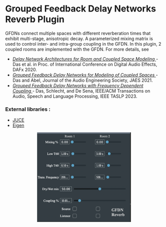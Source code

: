 <h1> Grouped Feedback Delay Networks Reverb Plugin </h1>

<p> GFDNs connect multiple spaces with different reverberation times that exhibit multi-stage, anisotropic decay. A parameterized mixing matrix is used to control inter- and intra-group coupling in the GFDN. In this plugin, 2 coupled rooms are implemented with the GFDN. For more details, see </p>

<ul>
	<li><i><a href = "https://ccrma.stanford.edu/~orchi/Documents/DAFx2020_paper_25.pdf">Delay Network Architectures for Room and Coupled Space Modeling </a></i> - Das et al. in Proc. of International Conference on Digital Audio Effects, DAFx 2020. </li>
	<li> <i><a href = "https://ccrma.stanford.edu/~orchi/Documents/JAES21_GFDN.pdf"> Grouped Feedback Delay Networks for Modeling of Coupled Spaces </a></i> - Das and Abel, Journal of the Audio Engineering Society, JAES 2021.</li> 
	<li> <i> <a href = "https://ieeexplore.ieee.org/iel7/6570655/6633080/10128677.pdf"> Grouped Feedback Delay Networks with Frequency Dependent Coupling </a></i> - Das, Schlecht, and De Sena, IEEE/ACM Transactions on Audio, Speech and Language Processing, IEEE TASLP 2023.</li>
</ul>


<h3> External libraries : </h3>
	<ul>
		<li> <a href = "https://juce.com/">JUCE</a></li>
		<li> <a href = "https://eigen.tuxfamily.org/index.php?title=Main_Page">Eigen</a></li>
	</ul>
	
<p align="center">
  <img src="screenshot.png" width="300"/>
</p>
